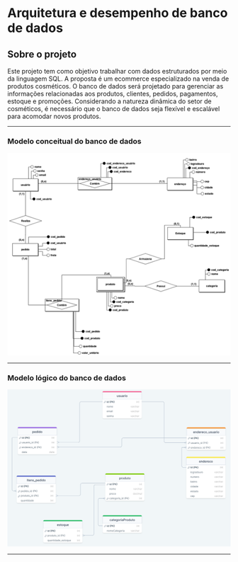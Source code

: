 <h1> Arquitetura e desempenho de banco de dados </h1>

## Sobre o projeto

Este projeto tem como objetivo trabalhar com dados estruturados por meio da linguagem SQL. A proposta é um ecommerce especializado na venda de produtos cosméticos. O banco de dados será projetado para gerenciar as informações relacionadas aos produtos, clientes, pedidos, pagamentos, estoque e promoções. Considerando a natureza dinâmica do setor de cosméticos, é necessário que o banco de dados seja flexível e escalável para acomodar novos produtos.

---

### Modelo conceitual do banco de dados

![Modelo conceitual](imagens/modelo_conceitual.png)

---

### Modelo lógico do banco de dados

![Modelo lógico](imagens/modelo_logico.png)

---


